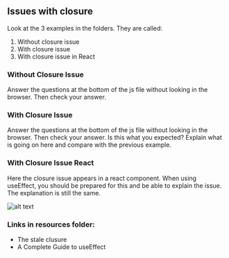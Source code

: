 ## Issues with closure

Look at the 3 examples in the folders. They are called:

1. Without closure issue
2. With closure issue
3. With closure issue in React

### Without Closure Issue
Answer the questions at the bottom of the js file without looking in the browser. Then check your answer.

### With Closure Issue
Answer the questions at the bottom of the js file without looking in the browser. Then check your answer.
Is this what you expected? Explain what is going on here and compare with the previous example.

### With Closure Issue React
Here the closure issue appears in a react component. When using useEffect, you should be prepared for this and be able to explain the issue. The explanation is still the same.

![alt text](https://github.com/senner008/Class11-React/blob/master/week2/discussion/closure_issue.jpg "Logo Title Text 1")

### Links in resources folder:
- The stale clusure
- A Complete Guide to useEffect




